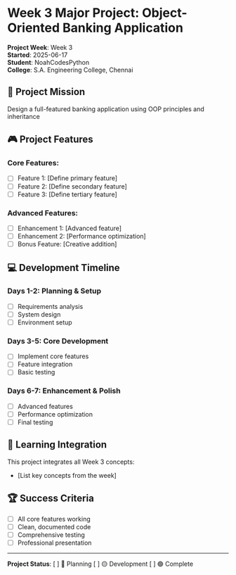 # Week 3 Major Project: Object-Oriented Banking Application

**Project Week**: Week 3  
**Started**: 2025-06-17  
**Student**: NoahCodesPython  
**College**: S.A. Engineering College, Chennai

## 🎯 Project Mission
Design a full-featured banking application using OOP principles and inheritance

## 🎮 Project Features
### Core Features:
- [ ] Feature 1: [Define primary feature]
- [ ] Feature 2: [Define secondary feature]  
- [ ] Feature 3: [Define tertiary feature]

### Advanced Features:
- [ ] Enhancement 1: [Advanced feature]
- [ ] Enhancement 2: [Performance optimization]
- [ ] Bonus Feature: [Creative addition]

## 💻 Development Timeline
### Days 1-2: Planning & Setup
- [ ] Requirements analysis
- [ ] System design
- [ ] Environment setup

### Days 3-5: Core Development  
- [ ] Implement core features
- [ ] Feature integration
- [ ] Basic testing

### Days 6-7: Enhancement & Polish
- [ ] Advanced features
- [ ] Performance optimization
- [ ] Final testing

## 📝 Learning Integration
This project integrates all Week 3 concepts:
- [List key concepts from the week]

## 🏆 Success Criteria
- [ ] All core features working
- [ ] Clean, documented code
- [ ] Comprehensive testing
- [ ] Professional presentation

---
**Project Status**: [ ] 🔴 Planning [ ] 🟡 Development [ ] 🟢 Complete
